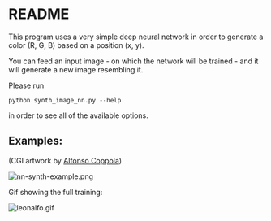 # README

This program uses a very simple deep neural network in 
order to generate a color (R, G, B) based on a position (x, y).

You can feed an input image - on which the network will be trained - and it will generate a new image resembling it.

Please run 

```python synth_image_nn.py --help```

in order to see all of the available options.

## Examples:
(CGI artwork by [Alfonso Coppola](http://instagram.com/alfonsocoppolart))

![nn-synth-example.png](nn-synth-example.png)


Gif showing the full training:

![leonalfo.gif](leonalfo.gif)